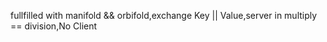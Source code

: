 fullfilled with manifold &amp;&amp; orbifold,exchange Key || Value,server in multiply == division,No Client
